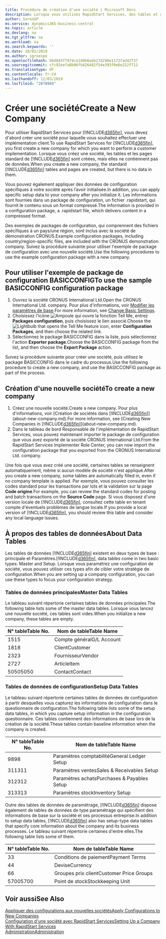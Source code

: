 ```yaml
---
title: Procédure de création d'une société | Microsoft Docs
description: Lorsque vous utilisez RapidStart Services, des tables et des pages sont créées, mais elles ne contiennent pas de données.
author: SorenGP
ms.service: dynamics365-business-central
ms.topic: article
ms.devlang: na
ms.tgt_pltfrm: na
ms.workload: na
ms.search.keywords: ''
ms.date: 10/01/2019
ms.author: sgroespe
ms.openlocfilehash: bbd845f7974ce2d0b6ade27d290e1173fad42f37
ms.sourcegitcommit: cfc92eefa8b06fb426482f54e393f0e6e222f712
ms.translationtype: HT
ms.contentlocale: fr-CH
ms.lasthandoff: 12/03/2019
ms.locfileid: "2878904"
---
```

# <a name="create-a-new-company"></a><span data-ttu-id="4ed73-103">Créer une société</span><span class="sxs-lookup"><span data-stu-id="4ed73-103">Create a New Company</span></span>
<span data-ttu-id="4ed73-104">Pour utiliser RapidStart Services pour [!INCLUDE[d365fin](includes/d365fin_md.md)], vous devez d'abord créer une société pour laquelle vous souhaitez effectuer une implémentation client.</span><span class="sxs-lookup"><span data-stu-id="4ed73-104">To use RapidStart Services for [!INCLUDE[d365fin](includes/d365fin_md.md)], you first create a new company for which you want to perform a customer implementation.</span></span> <span data-ttu-id="4ed73-105">Lorsque vous créez une société, les tables et les pages standard de [!INCLUDE[d365fin](includes/d365fin_md.md)] sont créées, mais elles ne contiennent pas de données.</span><span class="sxs-lookup"><span data-stu-id="4ed73-105">When you create a new company, the standard [!INCLUDE[d365fin](includes/d365fin_md.md)] tables and pages are created, but there is no data in them.</span></span>

<span data-ttu-id="4ed73-106">Vous pouvez également appliquer des données de configuration spécifiques à votre société après l’avoir initialisée.</span><span class="sxs-lookup"><span data-stu-id="4ed73-106">In addition, you can apply specific setup data to your company after you initialize it.</span></span> <span data-ttu-id="4ed73-107">Les informations sont fournies dans un package de configuration, un fichier .rapidstart, qui fournit le contenu sous un format compressé.</span><span class="sxs-lookup"><span data-stu-id="4ed73-107">The information is provided in a configuration package, a .rapidstart file, which delivers content in a compressed format.</span></span>  

<span data-ttu-id="4ed73-108">Des exemples de packages de configuration, qui comprennent des fichiers spécifiques à un pays/une région, sont inclus avec la société de démonstration CRONUS.</span><span class="sxs-lookup"><span data-stu-id="4ed73-108">Example configuration packages, including country/region-specific files, are included with the CRONUS demonstration company.</span></span> <span data-ttu-id="4ed73-109">Suivez la procédure suivante pour utiliser l'exemple de package de configuration avec une nouvelle société.</span><span class="sxs-lookup"><span data-stu-id="4ed73-109">Use the following procedures to use the example configuration package with a new company.</span></span>  

## <a name="to-use-the-sample-basicconfig-configuration-package"></a><span data-ttu-id="4ed73-110">Pour utiliser l'exemple de package de configuration BASICCONFIG</span><span class="sxs-lookup"><span data-stu-id="4ed73-110">To use the sample BASICCONFIG configuration package</span></span>  
1. <span data-ttu-id="4ed73-111">Ouvrez la société CRONUS International Ltd.</span><span class="sxs-lookup"><span data-stu-id="4ed73-111">Open the CRONUS International Ltd. company.</span></span> <span data-ttu-id="4ed73-112">Pour plus d'informations, voir [Modifier les paramètres de base](ui-change-basic-settings.md).</span><span class="sxs-lookup"><span data-stu-id="4ed73-112">For more information, see [Change Basic Settings](ui-change-basic-settings.md).</span></span>
2. <span data-ttu-id="4ed73-113">Choisissez l'icône ![Ampoule qui ouvre la fonction Tell Me](media/ui-search/search_small.png "Dites-moi ce que vous voulez faire"), entrez **Packages configuration**, puis choisissez le lien associé.</span><span class="sxs-lookup"><span data-stu-id="4ed73-113">Choose the ![Lightbulb that opens the Tell Me feature](media/ui-search/search_small.png "Tell me what you want to do") icon, enter **Configuration Packages**, and then choose the related link.</span></span>  
3. <span data-ttu-id="4ed73-114">Sélectionnez le package BASICCONFIG dans la liste, puis sélectionnez l'action **Exporter package**.</span><span class="sxs-lookup"><span data-stu-id="4ed73-114">Choose the BASICCONFIG package from the list, and then choose the **Export Package** action.</span></span>  

<span data-ttu-id="4ed73-115">Suivez la procédure suivante pour créer une société, puis utilisez le package BASICCONFIG dans le cadre du processus.</span><span class="sxs-lookup"><span data-stu-id="4ed73-115">Use the following procedure to create a new company, and use the BASICCONFIG package as part of the process.</span></span>  

## <a name="to-create-a-new-company"></a><span data-ttu-id="4ed73-116">Création d'une nouvelle société</span><span class="sxs-lookup"><span data-stu-id="4ed73-116">To create a new company</span></span>  
1. <span data-ttu-id="4ed73-117">Créez une nouvelle société.</span><span class="sxs-lookup"><span data-stu-id="4ed73-117">Create a new company.</span></span> <span data-ttu-id="4ed73-118">Pour plus d'informations, voir [Création de sociétés dans [!INCLUDE[d365fin](includes/d365fin_md.md)]](about-new-company.md).</span><span class="sxs-lookup"><span data-stu-id="4ed73-118">For more information, see [Creating New Companies in [!INCLUDE[d365fin](includes/d365fin_md.md)]](about-new-company.md).</span></span>
2. <span data-ttu-id="4ed73-119">Dans le tableau de bord Responsable de l'implémentation de RapidStart Services, vous pouvez maintenant importer le package de configuration que vous avez exporté de la société CRONUS International Ltd.</span><span class="sxs-lookup"><span data-stu-id="4ed73-119">From the RapidStart Services Implementer Role Center, you can now import the configuration package that you exported from the CRONUS International Ltd. company.</span></span>

<span data-ttu-id="4ed73-120">Une fois que vous avez créé une société, certaines tables se renseignent automatiquement, même si aucun modèle de société n'est appliqué.</span><span class="sxs-lookup"><span data-stu-id="4ed73-120">After you create a new company, some tables are automatically filled in, even if no company template is applied.</span></span> <span data-ttu-id="4ed73-121">Par exemple, vous pouvez consulter les codes standard pour les transactions par lots et la validation sur la page **Code origine**.</span><span class="sxs-lookup"><span data-stu-id="4ed73-121">For example, you can review the standard codes for posting and batch transactions on the **Source Code** page.</span></span> <span data-ttu-id="4ed73-122">Si vous disposez d'une version locale de [!INCLUDE[d365fin](includes/d365fin_md.md)], consultez cette table en tenant compte d'éventuels problèmes de langue locale.</span><span class="sxs-lookup"><span data-stu-id="4ed73-122">If you provide a local version of [!INCLUDE[d365fin](includes/d365fin_md.md)], you should review this table and consider any local language issues.</span></span>

## <a name="about-data-tables"></a><span data-ttu-id="4ed73-123">À propos des tables de données</span><span class="sxs-lookup"><span data-stu-id="4ed73-123">About Data Tables</span></span>
<span data-ttu-id="4ed73-124">Les tables de données [!INCLUDE[d365fin](includes/d365fin_md.md)] existent en deux types de base : principale et Paramètres.</span><span class="sxs-lookup"><span data-stu-id="4ed73-124">[!INCLUDE[d365fin](includes/d365fin_md.md)], data tables come in two basic types: Master and Setup.</span></span> <span data-ttu-id="4ed73-125">Lorsque vous paramétrez une configuration de société, vous pouvez utiliser ces types afin de cibler votre stratégie de configuration.</span><span class="sxs-lookup"><span data-stu-id="4ed73-125">When you are setting up a company configuration, you can use these types to focus your configuration strategy.</span></span>  

### <a name="master-data-tables"></a><span data-ttu-id="4ed73-126">Tables de données principales</span><span class="sxs-lookup"><span data-stu-id="4ed73-126">Master Data Tables</span></span>  
<span data-ttu-id="4ed73-127">Le tableau suivant répertorie certaines tables de données principales.</span><span class="sxs-lookup"><span data-stu-id="4ed73-127">The following table lists some of the master data tables.</span></span> <span data-ttu-id="4ed73-128">Lorsque vous lancez une nouvelle société, ces tables sont vides.</span><span class="sxs-lookup"><span data-stu-id="4ed73-128">When you initialize a new company, these tables are empty.</span></span>  

|<span data-ttu-id="4ed73-129">N° table</span><span class="sxs-lookup"><span data-stu-id="4ed73-129">Table No.</span></span>|<span data-ttu-id="4ed73-130">Nom de table</span><span class="sxs-lookup"><span data-stu-id="4ed73-130">Table Name</span></span>|  
|-------------------|--------------------|  
|<span data-ttu-id="4ed73-131">15</span><span class="sxs-lookup"><span data-stu-id="4ed73-131">15</span></span>|<span data-ttu-id="4ed73-132">Compte général</span><span class="sxs-lookup"><span data-stu-id="4ed73-132">G/L Account</span></span>|  
|<span data-ttu-id="4ed73-133">18</span><span class="sxs-lookup"><span data-stu-id="4ed73-133">18</span></span>|<span data-ttu-id="4ed73-134">Client</span><span class="sxs-lookup"><span data-stu-id="4ed73-134">Customer</span></span>|  
|<span data-ttu-id="4ed73-135">23</span><span class="sxs-lookup"><span data-stu-id="4ed73-135">23</span></span>|<span data-ttu-id="4ed73-136">Fournisseur</span><span class="sxs-lookup"><span data-stu-id="4ed73-136">Vendor</span></span>|  
|<span data-ttu-id="4ed73-137">27</span><span class="sxs-lookup"><span data-stu-id="4ed73-137">27</span></span>|<span data-ttu-id="4ed73-138">Article</span><span class="sxs-lookup"><span data-stu-id="4ed73-138">Item</span></span>|  
|<span data-ttu-id="4ed73-139">5050</span><span class="sxs-lookup"><span data-stu-id="4ed73-139">5050</span></span>|<span data-ttu-id="4ed73-140">Contact</span><span class="sxs-lookup"><span data-stu-id="4ed73-140">Contact</span></span>|  

### <a name="setup-data-tables"></a><span data-ttu-id="4ed73-141">Tables de données de configuration</span><span class="sxs-lookup"><span data-stu-id="4ed73-141">Setup Data Tables</span></span>  
<span data-ttu-id="4ed73-142">Le tableau suivant répertorie certaines tables de données de configuration à partir desquelles vous capturez les informations de configuration dans le questionnaire de configuration.</span><span class="sxs-lookup"><span data-stu-id="4ed73-142">The following table lists some of the setup data tables, in which you capture setup information in the configuration questionnaire.</span></span> <span data-ttu-id="4ed73-143">Ces tables contiennent des informations de base lors de la création de la société.</span><span class="sxs-lookup"><span data-stu-id="4ed73-143">These tables contain baseline information when the company is created.</span></span>  

|<span data-ttu-id="4ed73-144">N° table</span><span class="sxs-lookup"><span data-stu-id="4ed73-144">Table No.</span></span>|<span data-ttu-id="4ed73-145">Nom de table</span><span class="sxs-lookup"><span data-stu-id="4ed73-145">Table Name</span></span>|  
|-------------------|--------------------|  
|<span data-ttu-id="4ed73-146">98</span><span class="sxs-lookup"><span data-stu-id="4ed73-146">98</span></span>|<span data-ttu-id="4ed73-147">Paramètres comptabilité</span><span class="sxs-lookup"><span data-stu-id="4ed73-147">General Ledger Setup</span></span>|  
|<span data-ttu-id="4ed73-148">311</span><span class="sxs-lookup"><span data-stu-id="4ed73-148">311</span></span>|<span data-ttu-id="4ed73-149">Paramètres ventes</span><span class="sxs-lookup"><span data-stu-id="4ed73-149">Sales & Receivables Setup</span></span>|  
|<span data-ttu-id="4ed73-150">312</span><span class="sxs-lookup"><span data-stu-id="4ed73-150">312</span></span>|<span data-ttu-id="4ed73-151">Paramètres achats</span><span class="sxs-lookup"><span data-stu-id="4ed73-151">Purchases & Payables Setup</span></span>|  
|<span data-ttu-id="4ed73-152">313</span><span class="sxs-lookup"><span data-stu-id="4ed73-152">313</span></span>|<span data-ttu-id="4ed73-153">Paramètres stock</span><span class="sxs-lookup"><span data-stu-id="4ed73-153">Inventory Setup</span></span>|  

<span data-ttu-id="4ed73-154">Outre des tables de données de paramétrage, [!INCLUDE[d365fin](includes/d365fin_md.md)] dispose également de tables de données de type paramétrage qui spécifient des informations de base sur la société et ses processus entreprise.</span><span class="sxs-lookup"><span data-stu-id="4ed73-154">In addition to setup data tables, [!INCLUDE[d365fin](includes/d365fin_md.md)] also has setup-type data tables that specify core information about the company and its business processes.</span></span> <span data-ttu-id="4ed73-155">Le tableau suivant répertorie certaines d'entre elles.</span><span class="sxs-lookup"><span data-stu-id="4ed73-155">The following table lists some of them.</span></span>  

|<span data-ttu-id="4ed73-156">N° table</span><span class="sxs-lookup"><span data-stu-id="4ed73-156">Table No.</span></span>|<span data-ttu-id="4ed73-157">Nom de table</span><span class="sxs-lookup"><span data-stu-id="4ed73-157">Table Name</span></span>|  
|-------------------|--------------------|  
|<span data-ttu-id="4ed73-158">3</span><span class="sxs-lookup"><span data-stu-id="4ed73-158">3</span></span>|<span data-ttu-id="4ed73-159">Conditions de paiement</span><span class="sxs-lookup"><span data-stu-id="4ed73-159">Payment Terms</span></span>|  
|<span data-ttu-id="4ed73-160">4</span><span class="sxs-lookup"><span data-stu-id="4ed73-160">4</span></span>|<span data-ttu-id="4ed73-161">Devise</span><span class="sxs-lookup"><span data-stu-id="4ed73-161">Currency</span></span>|  
|<span data-ttu-id="4ed73-162">6</span><span class="sxs-lookup"><span data-stu-id="4ed73-162">6</span></span>|<span data-ttu-id="4ed73-163">Groupes prix client</span><span class="sxs-lookup"><span data-stu-id="4ed73-163">Customer Price Groups</span></span>|  
|<span data-ttu-id="4ed73-164">5700</span><span class="sxs-lookup"><span data-stu-id="4ed73-164">5700</span></span>|<span data-ttu-id="4ed73-165">Point de stock</span><span class="sxs-lookup"><span data-stu-id="4ed73-165">Stockkeeping Unit</span></span>|

  

## <a name="see-also"></a><span data-ttu-id="4ed73-166">Voir aussi</span><span class="sxs-lookup"><span data-stu-id="4ed73-166">See Also</span></span>  
[<span data-ttu-id="4ed73-167">Appliquer des configurations aux nouvelles sociétés</span><span class="sxs-lookup"><span data-stu-id="4ed73-167">Apply Configurations to New Companies</span></span>](admin-apply-configuration-to-new-companies.md)  
[<span data-ttu-id="4ed73-168">Configuration d'une société avec RapidStart Services</span><span class="sxs-lookup"><span data-stu-id="4ed73-168">Setting Up a Company With RapidStart Services</span></span>](admin-set-up-a-company-with-rapidstart.md)  
[<span data-ttu-id="4ed73-169">Administration</span><span class="sxs-lookup"><span data-stu-id="4ed73-169">Administration</span></span>](admin-setup-and-administration.md)
